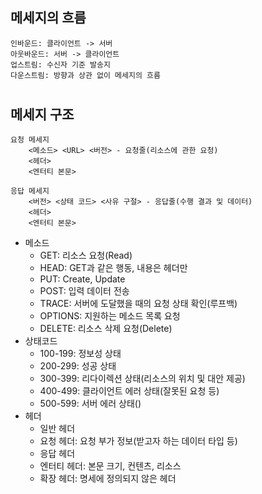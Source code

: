 ## 메세지의 흐름

    인바운드: 클라이언트 -> 서버
    아웃바운드: 서버 -> 클라이언트
    업스트림: 수신자 기준 발송지
    다운스트림: 방향과 상관 없이 메세지의 흐름

#

## 메세지 구조

    요청 메세지
        <메소드> <URL> <버전> - 요청줄(리소스에 관한 요청)
        <헤더>
        <엔터티 본문>

    응답 메세지
        <버전> <상태 코드> <사유 구절> - 응답줄(수행 결과 및 데이터)
        <헤더>
        <엔터티 본문>

-   메소드
    -   GET: 리소스 요청(Read)
    -   HEAD: GET과 같은 행동, 내용은 헤더만
    -   PUT: Create, Update
    -   POST: 입력 데이터 전송
    -   TRACE: 서버에 도달했을 때의 요청 상태 확인(루프백)
    -   OPTIONS: 지원하는 메소드 목록 요청
    -   DELETE: 리소스 삭제 요청(Delete)
-   상태코드
    -   100-199: 정보성 상태
    -   200-299: 성공 상태
    -   300-399: 리다이렉션 상태(리소스의 위치 및 대안 제공)
    -   400-499: 클라이언트 에러 상태(잘못된 요청 등)
    -   500-599: 서버 에러 상태()
-   헤더
    -   일반 헤더
    -   요청 헤더: 요청 부가 정보(받고자 하는 데이터 타입 등)
    -   응답 헤더
    -   엔터티 헤더: 본문 크기, 컨텐츠, 리소스
    -   확장 헤더: 명세에 정의되지 않은 헤더
